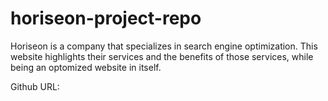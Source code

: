 # horiseon-project-repo

Horiseon is a company that specializes in search engine optimization. This website highlights their services and the benefits of those services, while being an optomized website in itself.

Github URL:
